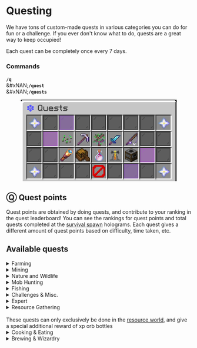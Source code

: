 # Questing

We have tons of custom-made quests in various categories you can do for fun or a challenge. If you ever don't know what to do, quests are a great way to keep occupied!

Each quest can be completely once every 7 days.

### Commands

**`/q`**\
&#xNAN;**`/quest`**\
&#xNAN;**`/quests`**

<figure><img src="../.gitbook/assets/image (1) (1).png" alt=""><figcaption></figcaption></figure>

## Ⓠ Quest points

Quest points are obtained by doing quests, and contribute to your ranking in the quest leaderboard! You can see the rankings for quest points and total quests completed at the [survival spawn](smp-survival-s8/#spawn) holograms. Each quest gives a different amount of quest points based on difficulty, time taken, etc.

## Available quests

<details>

<summary>Farming</summary>

### Beet That!

**Objectives**\
\- Harvest & replant 1000 beetroots\
\
**Rewards**\
\- 115 vibecoin\
\- 4 quest points\
\- 230 vibe exp

### Potato Plantation

_This quest is sponsored by wingwom™_\
\
**Objectives**\
\- Harvest & replant 2000 potatoes\
\
**Rewards**\
\- 150 vibecoin\
\- 4 quest points\
\- 230 vibe exp

### Cocoa Farming

**Objectives**\
\- Harvest & replant 350 grown cocoa beans\
\
**Rewards**\
\- 85 vibecoin\
\- 2 quest points\
\- 115 vibe exp

### Papers, please!

**Objectives**\
\- Harvest 1500 sugar cane\
\
**Rewards**\
\- 55 vibecoin\
\- 2 quest points\
\- 115 vibe exp

### Berry Crazy

**Objectives**\
\- Harvest 350 sweet berries\
\
**Rewards**\
\- 65 vibecoin\
\- 2 quest points\
\- 115 vibe exp

### Pumpkin Farming

**Objectives**\
\- Harvest 1000 grown pumpkins\
\
**Rewards**\
\- 85 vibecoin\
\- 2 quest points\
\- 230 vibe exp

### Nether Wart Farming

**Objectives**\
\- Harvest & replant 500 nether warts\
\
**Rewards**\
\- 75 vibecoin\
\- 3 quest points\
\- 115 vibe exp

### Prickle Patch Prowl

**Objectives**\
\- Harvest 400 cactus blocks\
\
**Rewards**\
\- 75 vibecoin\
\- 2 quest points\
\- 115 vibe exp

### Carrot Plantation

Harvest way too many carrots

**Objectives**\
\- Harvest & replant 4000 grown carrots\
\
**Rewards**\
\- 335 vibecoin\
\- 5 quest points\
\- 345 vibe exp

### SUGAR RUSH!

**Objectives**\
\- Harvest 4000 sugar cane\
\
**Rewards**\
\- 135 vibecoin\
\- 3 quest points\
\- 230 vibe exp

### Melon Farming

**Objectives**\
\- Harvest 1000 grown melons\
\
**Rewards**\
\- 85 vibecoin\
\- 2 quest points\
\- 115 vibe exp

### Bamboo Farming

**Objectives**\
\- Harvest 8500 Bamboo\
\
**Rewards**\
\- 115 vibecoin\
\- 3 quest points\
\- 115 vibe exp

### Glow berry Picking

**Objectives**\
\- Harvest 250 glowberries\
\
**Rewards**\
\- 75 vibecoin\
\- 2 quest points\
\- 115 vibe exp

### This is (s)wheat

**Objectives**\
\- Harvest & replant 2000 wheat\
\
**Rewards**\
\- 150 vibecoin\
\- 4 quest points\
\- 230 vibe exp

</details>

<details>

<summary>Mining</summary>

### Copper Collect

_TIP: Sell to /warp servershop for vc_\
&#xNAN;_&#x54;IP: Use the mining /booster_\
\
**Time Limit**\
1 hour\
\
**Objectives**\
\- Mine 500 Copper Ore\
\
**Rewards**\
\- 115 vibecoin\
\- 4 quest point\
\- 115 vibe exp

### Diamond Depths

_Venture deep into the world and mine the valuable gems_\
\
**Time Limit**\
1 hour 15 minutes\
\
**Objectives**\
\- Mine 32 diamond ore\
\- Mine 32 gold ore\
\- Mine 32 redstone ore\
\- Mine 32 lapis ore\
\- Mine 3 stacks coal ore\
\- Mine 2 stacks iron ore\
\
**Rewards**\
\- 215 vibecoin\
\- 6 quest points\
\- 245 vibe exp

### Grayrock Gala

_Andesite caves biome reccomended!_\
&#xNAN;_&#x54;IP: Sell the andesite to /warp servershop for vc_\
&#xNAN;_&#x54;IP: Use the mining /booster_\
\
**Objectives**\
\- Mine 2000 andesite\
\
**Rewards**\
\- 125 vibecoin\
\- 4 quest points\
\- 230 vibe exp

### Geode Hunting

_Find and mine a medium to large sized geode_\
\
**Objectives**\
\- Mine 280 amethyst blocks\
\- Mine 6 fully grown amethyst clusters\
\
**Rewards**\
\- 115 vibecoin\
\- 4 quest point\
\- 115 vibe exp

### Quick Trip

_Regular ores only, deepslate is not accepted!_\
\
**Time Limit**\
45 minutes\
\
**Objectives**\
\- Mine 250 stone\
\- Mine 64 coal ore & 64 iron ore\
\
**Rewards**\
\- 115 vibecoin\
\- 2 quest point\
\- 115 vibe exp

### Deep into hell

_Head into the nether and mine some of its greatest treasures!_\
&#xNAN;_&#x52;ecommended to mine at Y 13 using a blast mining method!_\
\
**Time Limit**\
2 hours\
\
**Objectives**\
\- Mine 192 nether gold ore\
\- Mine 192 nether quartz ore\
\- Mine 32 ancient debris\
\
**Rewards**\
\- 315 vibecoin\
\- 6 quest points\
\- 345 vibe exp

</details>

<details>

<summary>Nature and Wildlife</summary>

### Flower Picking: Plains

_Stroll about the plains and collect some pretty flowers. Maybe gift them to a friend?_\
&#xNAN;_&#x4D;ust be completed in a plains biome!_\
\
**Time Limit**\
45 minutes\
\
**Objectives**\
\- Collect 35 cornflowers\
\- Collect 20 oxeye daisies\
\- Collect 35 dandelions\
\- Collect 20 poppies\
\
**Rewards**\
\- 65 vibecoin\
\- 2 quest points\
\- 115 vibe exp

### Dead Bush Cleanup

_Must be completed in a desert!_\
\
**Time limit**\
10 minutes\
\
**Objectives**\
\- Remove 200 dead bushes\
\
**Rewards**\
\- 75 vibecoin\
\- 3 quest points\
\- 115 vibe exp

### Flower Picking: Oak Forest

Stroll about an oak forest and collect some pretty flowers. Maybe gift them to a friend?\
Must be completed in an oak forest!\
\
**Time Limit**\
30 minutes\
\
**Objectives**\
\- Collect 35 lilacs\
\- Collect 35 peonies\
\- Collect 25 rose bushes\
\- Collect 40 lily of the valley\
\- Collect 3 dandelions\
\
**Rewards**\
\- 100 vibecoin\
\- 3 quest points\
\- 115 vibe exp

### Did you shear that?

**Objectives**\
\- Shear 50 different sheep\
\
**Rewards**\
\- 125 vibecoin\
\- 2 quest points\
\- 115 vibe exp

### Lawn Mower Simulator

_Made to be completed in a plains biome!_\
\
**Time Limit**\
15 minutes\
\
**Objectives**\
\- Mow 1500 grass\
\
**Rewards**\
\- 55 vibecoin\
\- 2 quest points\
\- 115 vibe exp

</details>

<details>

<summary>Mob Hunting</summary>

### Bone Voyage!

Recommended to use /resnight\
\
**Time Limit**\
1 hour\
\
**Objectives**\
\- Kill 50 skeletons with a bow\
\
**Rewards**\
\- 135 vibecoin\
\- 3 quest points\
\- 230 vibe exp

### Guardian's Abyss

**Time limit**\
15 minutes\
\
**Objectives**\
\- Kill 15 guardians\
\- Kill 1 elder guardian\
\
**Rewards**\
\- 85 vibecoin\
\- 3 quest point\
\- 230 vibe exp

### Sniper Duels

Minecraft achievement, but harder.\
\
**Time limit**\
15 minutes\
\
**Objectives**\
\- Shoot and kill 10 skeletons 25+ blocks away using a bow\
\
**Rewards**\
\- 100 vibecoin\
\- 4 quest point\
\- 245 vibe exp

### Sonic Boom!

How are these guys so fast?\
\
**Time limit**\
15 minutes\
\
**Objectives**\
\- Kill 25 creepers\
\
**Rewards**\
\- 40 vibecoin\
\- 1 quest point\
\- 115 vibe exp

### Evoker Eviction

**Objectives**\
\- Kill 10 Evokers\
\
**Rewards**\
\- 75 vibecoin\
\- 3 quest point\
\- 230 vibe exp

### Wither's End

**Objectives**\
\- Kill a Wither\
\
**Rewards**\
\- 75 vibecoin\
\- 1 quest point\
\- 115 vibe exp

### Ender Enigma

**Objectives**\
\- Kill 100 endermen\
\
**Rewards**\
\- 75 vibecoin\
\- 2 quest point\
\- 115 vibe exp

### Undead Management

Traverse the world and hunt down the undead mobs plauging the world. Recommended to use /resnight and start at night!\
\
**Time Limit**\
1 hour\
\
**Objectives**\
\- Kill 50 zombies\
\- Kill 50 skeletons\
\- Kill 50 spiders\
\- Traverse at least 2000 blocks on foot\
\
**Rewards**\
\- 165 vibecoin\
\- 4 quest points\
\- 230 vibe exp

### Inferno Fury

**Objectives**\
\- Kill 50 blazes\
\
**Rewards**\
\- 55 vibecoin\
\- 2 quest point\
\- 115 vibe exp

### Undead Management 2

Traverse the world and hunt down the undead plaguing the community. Recommended to use /resnight and start at night\
\
**Time Limit**\
1 hour 30 minutes\
\
**Objectives**\
\- Kill 55 zombies\
\- Kill 55 skeletons\
\- Kill 55 spiders\
\- Kill 55 creepers\
\- Traverse at least 3500 blocks on foot\
\
**Rewards**\
\- 255 vibecoin\
\- 5 quest points\
\- 345 vibe exp

</details>

<details>

<summary>Fishing</summary>

### Caught on a line

Go out into the waters and catch some fish!\
Tip: Use luck of the sea & lure for faster completion!\
\
**Objectives**\
\- Catch 8 cod\
\- Catch 4 salmon\
\- Catch 1 pufferfish\
\
**Rewards**\
\- 55 vibecoin\
\- 2 quest points\
\- 115 vibe exp

### Void Fishing

They shimmer oddly and make no ripples\
You probably shouldn't eat them\
Must be completed in the end!\
\
Objectives\
\- Catch 10 cod in the End\
\- Catch 6 salmon in the End\
\
Rewards\
\- 75 vibecoin\
\- 3 quest points\
\- 230 vibe exp

### Fisherman's delight

A lovely haul from the sea\
Tip: Use luck of the sea & lure for faster completion!\
\
Objectives\
\- Catch 30 cod\
\- Catch 15 salmon\
\- Catch 6 pufferfish\
\- Catch 1 tropical fish\
\
Rewards\
\- 135 vibecoin\
\- 4 quest points\
\- 230 vibe exp

### Rodception!

Objectives\
\- Reel in another Fishing Rod\
\
Rewards\
\- 115 Vibecoin\
\- 4 quest points\
\- 230 vibe exp

### Finding Nemo

;o;\
Tip: Use luck of the sea & lure for faster completion!\
\
Objectives\
\- Reel in 1 tropical fish (AKA Nemo)\
\
Rewards\
\- 45 vibecoin\
\- 2 quest points\
\- 115 vibe exp

### Midnight Reel

Cool air, quiet sea, calm mind.\
Night is the fisher's friend.\
/resnight is reccomended!\
\
Objectives\
\- Catch 16 cod at night\
\- Catch 8 salmon at night\
\- Catch 3 pufferfish at night\
\
Rewards\
\- 95 vibecoin\
\- 4 quest points\
\- 230 vibe exp

### Ocean Cleanup

How is all this junk getting in the ocean?!\
\
Objectives\
\- Reel in 15 junk items\
\
Rewards\
\- 135 vibecoin\
\- 4 quest points\
\- 230 vibe exp

### Enchanted Catch

Objectives\
\- Reel in an Enchanted Book\
\
Rewards\
\- 45 vibecoin\
\- 2 quest points\
\- 115 vibe exp

### 0.8% chance

Reel in the rarest fishing loot- a nametag!\
Tip: Use luck of the sea & lure for faster completion!\
\
Objectives\
\- Reel in 1 nametag\
\
Rewards\
\- 135 vibecoin\
\- 4 quest points\
\- 230 vibe exp

</details>

<details>

<summary>Challenges &#x26; Misc.</summary>

### Birds eye

Grab some rockets and shoot for the skies!\
\
**Time Limit**\
15 minutes\
\
**Objectives**\
\- Fly 5000m with an elytra\
\
**Rewards**\
\- 85 vibecoin\
\- 4 quest points\
\- 230 vibe exp

### Extreme Free Falling

Teleport commands will be disabled!\
\
**Objectives**\
\- Cumulatively fall 1500m\
\
**Rewards**\
\- 75 vibecoin\
\- 3 quest points\
\- 115 vibe exp

### Void Surfing

Take a daring adventure on the line of the cosmic unknown.\
\
**Time Limit**\
10 minutes\
\
**Objectives**\
\- Fly 4500m with an Elytra in The End between Y -60 to -100 right before void damage begins\
\
**Rewards**\
\- 75 vibecoin\
\- 3 quest points\
\- 115 vibe exp

### Starlight Stroll

Explore on foot under the stars.\
Watch out for hostiles!\
/resnight is reccomended!\
\
**Objectives**\
\- Travel 2100m on foot at night\
\- Slay 6 Zombies, Creepers, and Spiders\
\
**Rewards**\
\- 135 vibecoin\
\- 4 quest points\
\- 230 vibe exp

### Across the ocean!

Ever wonder how a fish feels?\
No? Okay, sorry.\
\
**Time Limit**\
15 minutes\
\
**Objectives**\
\- Swim 2500 blocks\
\
**Rewards**\
\- 75 vibecoin\
\- 3 quest points\
\- 115 vibe exp

### Extreme Jumping Jacks

**Objectives**\
\- Jump 500 times\
\
**Rewards**\
\- 135 vibecoin\
\- 4 quest points\
\- 230 vibe exp

### Setting Sail

Nothing but you, the water, and the open sky.\
Take a ride and enjoy the journey!\
\
**Objectives**\
\- Boat 6000m\
\
**Rewards**\
\- 125 vibecoin\
\- 4 quest points\
\- 230 vibe exp

</details>

<details>

<summary>Expert</summary>

### Warden Wipeout

**Time Limit**\
35 minutes\
\
**Objectives**\
\- Kill 10 Wardens\
\
**Rewards**\
\- 215 vibecoin\
\- 4 quest points\
\- 230 vibe exp

### Hero of the End

Enter the end dimension and take out the Dragon!\
\
**Time Limit**\
5 minutes\
\
**Objectives**\
\- Summon the Ender Dragon by placing 4 end crystals on the portal sides\
\- Slay the Ender Dragon\
\
**Rewards**\
\- 215 vibecoin\
\- 5 quest points\
\- 230 vibe exp

</details>

<details>

<summary>Resource Gathering<br><br>These quests can only exclusively be done in the <a href="resource-world.md">resource world</a>, and give a special additional reward of xp orb bottles</summary>

### Spruce it up!

**Objectives**\
\- Harvest 36 stacks of spruce logs \[\~25-200 trees]\
\
**Rewards**\
\- 150 vibecoin\
\- 4 quest points\
\- 230 vibe exp\
\- 64x xp orb bottles

### Oak Overload

**Objectives**\
\- Harvest 9 stacks of oak logs \[\~90 trees]\
\
**Rewards**\
\- 115 vibecoin\
\- 3 quest points\
\- 115 vibe exp\
\- 32x xp orb bottles

### Dark Oak Dream

**Objectives**\
\- Harvest 36 stacks of spruce logs \[\~45 trees]\
\
**Rewards**\
\- 150 vibecoin\
\- 4 quest points\
\- 230 vibe exp\
\- 64x xp orb bottles

### Gravel Grind

**Objectives**\
\- Mine 1,000 gravel blocks\
\
**Rewards**\
\- 125 vibecoin\
\- 4 quest points\
\- 230 vibe exp\
\- 32x xp orb bottles

### Tropic Timber Trek

**Objectives**\
\- Harvest 36 stacks of jungle logs \[\~25-200 trees]\
\
**Rewards**\
\- 150 vibecoin\
\- 4 quest points\
\- 230 vibe exp\
\- 64x xp orb bottles

### Icebreaker

**Objectives**\
\- Mine 1,500 ice blocks\
\
**Rewards**\
\- 135 vibecoin\
\- 4 quest points\
\- 230 vibe exp\
\- 64x xp orb bottles

### Soil Savior!

**Objectives**\
\- Mine 5,000 dirt/grass blocks\
\
**Rewards**\
\- 245 vibecoin\
\- 5 quest points\
\- 345 vibe exp\
\- 128x xp orb bottles

### Granular Grandeur

**Objectives**\
\- Mine 1,000 sand blocks\
\
**Rewards**\
\- 125 vibecoin\
\- 4 quest points\
\- 230 vibe exp\
\- 32x xp orb bottles

### Moss Mayhem

**Objectives**\
\- Mine 850 moss blocks\
\
**Rewards**\
\- 125 vibecoin\
\- 4 quest points\
\- 230 vibe exp\
\- 32x xp orb bottles

### Birch Bonanza

**Objectives**\
\- Harvest 9 stacks of birch logs \[\~70-100 trees]\
\
**Rewards**\
\- 115 vibecoin\
\- 3 quest points\
\- 115 vibe exp\
\- 32x xp orb bottles

### Cherry Charmed

**Objectives**\
\- Harvest 4.5 stacks of cherry logs \[\~15 trees]\
\
**Rewards**\
\- 55 vibecoin\
\- 1 quest points\
\- 115 vibe exp\
\- 16x xp orb bottles

### Mud Muddle Madness

**Objectives**\
\- Mine 1,000 mud blocks\
\
**Rewards**\
\- 65 vibecoin\
\- 2 quest points\
\- 115 vibe exp\
\- 32x xp orb bottles

### Rock n Roll

**Objectives**\
\- Mine 3,500 stone blocks\
\
**Rewards**\
\- 155 vibecoin\
\- 5 quest points\
\- 230 vibe exp\
\- 128x xp orb bottles

</details>

<details>

<summary>Cooking &#x26; Eating</summary>

\- Coming Soon!

</details>

<details>

<summary>Brewing &#x26; Wizardry</summary>

\- Coming Soon!

</details>
